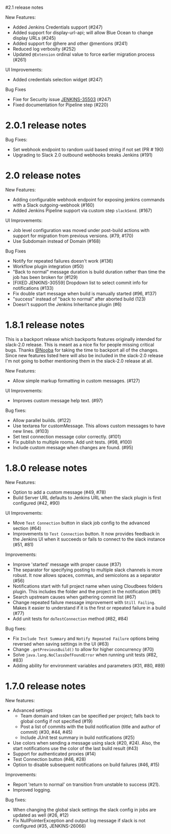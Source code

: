 #2.1 release notes

New Features:

* Added Jenkins Credentials support (#247)
* Added support for display-url-api; will allow Blue Ocean to change display URLs (#245)
* Added support for @here and other @mentions (#241)
* Reduced log verbosity (#252)
* Updated `@Extension` ordinal value to force earlier migration process (#261)

UI Improvements:

*  Added credentials selection widget (#247)

Bug Fixes

* Fixe for Security issue [JENKINS-35503](https://issues.jenkins-ci.org/browse/JENKINS-35503) (#247)
* Fixed documentation for Pipeline step (#220)

# 2.0.1 release notes

Bug Fixes:

* Set webhook endpoint to random uuid based string if not set (PR # 190)
* Upgrading to Slack 2.0 outbound webhooks breaks Jenkins  (#191)

# 2.0 release notes

New Features:

* Adding configurable webhook endpoint for exposing jenkins commands with a Slack outgoing-webhook (#160)
* Added Jenkins Pipeline support via custom step `slackSend`. (#167)

UI Improvements:

* Job level configuration was moved under post-build actions with support for migration from previous versions. (#79, #170)
* Use Subdomain instead of Domain (#168)

Bug Fixes

* Notify for repeated failures doesn't work (#136)
* Workflow plugin integration (#50)
* "Back to normal" message duration is build duration rather than time the job has been broken for (#129)
* [FIXED JENKINS-30559] Dropdown list to select commit info for notifications (#133)
* Fix double start message when build is manually started (#96, #137)
* "success" instead of "back to normal" after aborted build (123)
* Doesn't support the Jenkins Inheritance plugin (#6)


# 1.8.1 release notes

This is a backport release which backports features originally intended for
slack-2.0 release.  This is meant as a nice fix for people missing critical
bugs.  Thanks [@Nooba](https://github.com/Nooba/) for taking the time to
backport all of the changes.  Since new features listed here will also be
included in the slack-2.0 release I'm not going to bother mentioning them in the
slack-2.0 release at all.

New Features:

* Allow simple markup formatting in custom messages. (#127)

UI Improvements:

* Improves custom message help text. (#97)

Bug fixes:

* Allow parallel builds. (#122)
* Use textarea for customMessage.  This allows custom messages to have new
  lines. (#103)
* Set test connection message color correctly. (#101)
* Fix publish to multiple rooms. Add unit tests. (#98, #100)
* Include custom message when changes are found. (#95)

# 1.8.0 release notes

New Features:

* Option to add a custom message (#49, #78)
* Build Server URL defaults to Jenkins URL when the slack plugin is first
  configured (#42, #90)

UI Improvements:

* Move `Test Connection` button in slack job config to the advanced section
  (#64)
* Improvements to `Test Connection` button.  It now provides feedback in the
  Jenkins UI when it succeeds or fails to connect to the slack instance (#51,
  #81)

Improvements:

* Improve 'started' message with proper cause (#37)
* The separator for specifying posting to multiple slack channels is more
  robust.  It now allows spaces, commas, and semicolons as a separator (#56)
* Notifications start with full project name when using Cloudbees folders
  plugin.  This includes the folder and the project in the notification (#61)
* Search upstream causes when gathering commit list (#67)
* Change repeated failure message improvement with `Still Failing`.  Makes it
  easier to understand if it is the first or repeated failure in a build (#77)
* Add unit tests for `doTestConnection` method (#82, #84)

Bug fixes:

* Fix `Include Test Summary` and `Notify Repeated Failure` options being
  reversed when saving settings in the UI (#63)
* Change `.getPreviousBuild()` to allow for higher concurrency (#70)
* Solve `java.lang.NoClassDefFoundError` when running unit tests (#82, #83)
* Adding ability for environment variables and parameters (#31, #80, #89)

# 1.7.0 release notes

New features:

* Advanced settings
  * Team domain and token can be specified per project; falls back to global
    config if not specified (#19)
  * Post a list of commits with the build notification (title and author of
    commit) (#30, #44, #45)
  * Include JUnit test summary in build notifications (#25)
* Use colors when sending a message using slack (#20, #24).  Also, the start
  notifications use the color of the last build result (#43)
* Support for authenticated proxies (#14)
* Test Connection button (#46, #28)
* Option to disable subsequent notifications on build failures (#46, #15)

Improvements:

* Report 'return to normal' on transition from unstable to success (#21).
* Improved logging.

Bug fixes:

* When changing the global slack settings the slack config in jobs are updated
  as well (#26, #12)
* Fix NullPointerException and output log message if slack is not configured
  (#35, JENKINS-26066)
